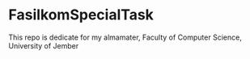 # FasilkomSpecialTask
This repo is dedicate for my almamater, Faculty of Computer Science, University of Jember 
